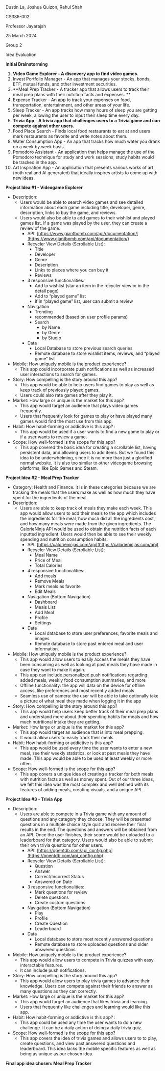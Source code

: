 
Dustin La, Joshua Quizon, Rahul Shah

CS388-002

Professor Jayarajah

25 March 2024

Group 2

Idea Evaluation

**Initial Brainstorming**



1. **Video Game Explorer - A discovery app to find video games.**
2. Invest Portfolio Manager - An app that manages your stocks, bonds, ETF, mutual funds, and other investment securities. 
3. **Meal Prep Tracker - A tracker app that allows users to track their meal prep plans with their nutrition facts and expenses. **
4. Expense Tracker - An app to track your expenses on food, transportation, entertainment, and other areas of your life. 
5. Sleep Tracker - An app tracks how many hours of sleep you are getting per week, allowing the user to input their sleep time every day. 
6. **Trivia App - A trivia app that challenges users to a Trivia game and can compete against other users.**
7. Food Place Search - Finds local food restaurants to eat at and users mark restaurants as favorite and write notes about them.
8. Water Consumption App - An app that tracks how much water you drank on a week by week basis. 
9. Pomodoro Assistant - An application that helps manage the use of the Pomodoro technique for study and work sessions; study habits would be tracked in the app.
10. Art Inspiration App - An application that presents various works of art (both real and AI generated) that ideally inspires artists to come up with new ideas.

**Project Idea #1 - Videogame Explorer**



* Description:
    * Users would be able to search video games and see detailed information about each game including title, developer, genre, description, links to buy the game, and reviews.
    * Users would also be able to add games to their wishlist and played games list. If a game was played by the user, they can create a review of the game.
        * API: [https://www.giantbomb.com/api/documentation/](https://www.giantbomb.com/api/documentation/)
        * Recycler View Details (Scrollable List):
            * Title
            * Developer
            * Genre
            * Description
            * Links to places where you can buy it
            * Reviews
        * 3 responsive functionalities:
            * Add to wishlist (star an item in the recycler view or in the detail page)
            * Add to “played game” list
            * If in “played game” list,  user can submit a review
        * Navigation
            * Trending
            * recommended (based on user profile params)
            * Search
                * by Name
                * by Genre
                * by Studio
        * Data
            * Local Database to store previous search queries
            * Remote database to store wishlist items, reviews, and “played game” list
* Mobile: How uniquely mobile is the product experience?
    * This app could incorporate push notifications as well as increased user interactions to search for games. 
* Story: How compelling is the story around this app?
    * This app would be able to help users find games to play as well as keep track of previously played games.
    * Users could also rate games after they play it.
* Market: How large or unique is the market for this app?
    * This app would target an audience that plays video games frequently. 
    * Users that frequently look for games to play or have played many games would find the most use from this app.
* Habit: How habit-forming or addictive is this app? :
    * This app would be used if a user wants to find a new game to play or if a user wants to review a game.
* Scope: How well-formed is the scope for this app?
    * This app covered the basic idea for creating a scrollable list, having persistent data, and allowing users to add items. But we found this idea to be underwhelming, since it is no more than just a glorified normal website.  It is also too similar to other videogame browsing platforms, like Epic Games and Steam.

**Project Idea #2 - Meal Prep Tracker**



* Category: Health and Finance.  It is in these categories because we are tracking the meals that the users make as well as how much they have spent for the ingredients of the meal.
* Description:
    * Users are able to keep track of meals they make each week. This app would allow users to add their meals to the app which includes the ingredients for the meal, how much did all the ingredients cost, and how many meals were made from the given ingredients. The CalorieNinja API would be used to obtain the nutrition facts of each inputted ingredient. Users would then be able to see their weekly spending and nutrition consumption habits.
        * API: [https://calorieninjas.com/api](https://calorieninjas.com/api)
        * Recycler View Details (Scrollable List):
            * Meal Name
            * Price of Meal
            * Total Calories
        * 4 responsive functionalities:
            * Add meals
            * Remove Meals
            * Mark meals as favorite
            * Edit Meals
        * Navigation (Bottom Navigation)
            * Dashboard
            * Meals List
            * Add Meal
            * Profile
            * Settings
        * Data
            * Local database to store user preferences, favorite meals and images
            * Remote database to store past entered meal and user information.
* Mobile: How uniquely mobile is the product experience?
    * This app would allow users to easily access the meals they have been consuming as well as looking at past meals they have made in case they want to make it again.
    * This app can include personalized push notifications regarding added meals, weekly food consumption summaries, and more
    * Offline functionality: the app will data on the device for offline access, like preferences and most recently added meals
    * Seamless use of camera: the user will be able to take optionally take a picture of what meal they made when logging it in the app
* Story: How compelling is the story around this app?
    * This app would help users keep better track of their meal prep plans and understand more about their spending habits for meals and how much nutritional intake they are getting.  
* Market: How large or unique is the market for this app?
    * This app would target an audience that is into meal prepping.
    * It would allow users to easily track their meals.
* Habit: How habit-forming or addictive is this app?
    * This app would be used every time the user wants to enter a new meal, see their weekly statistics, or look at past meals they have made. This app would be able to be used at least weekly or more often. 
* Scope: How well-formed is the scope for this app?
    * This app covers a unique idea of creating a tracker for both meals with nutrition facts as well as money spent. Out of our three ideas, we felt this idea was the most complex and well defined with its features of adding meals, creating visuals, and a unique API.

**Project Idea #3 - Trivia App**



* Description:
    * Users are able to compete in a Trivia game with any amount of questions and any category they choose. They will be presented questions in a multiple choice style quiz and receive their final results in the end. The questions and answers will be obtained from an API. Once the user finishes, their score would be uploaded to a leaderboard for that category. Users would also be able to submit their own trivia questions for other users. 
        * API: [https://opentdb.com/api_config.php](https://opentdb.com/api_config.php)
        * Recycler View Details (Scrollable List):
            * Question
            * Answer
            * Correct/Incorrect Status
            * Answered on Date
        * 3 responsive functionalities:
            * Mark questions for review
            * Delete questions 
            * Create custom questions
        * Navigation (Bottom Navigation)
            * Play
            * Profile
            * Create Question
            * Leaderboard
        * Data
            * Local database to store most recently answered questions
            * Remote database to store uploaded questions and older answered questions
* Mobile: How uniquely mobile is the product experience?
    * This app would allow users to compete in Trivia quizzes with easy interactable features.
    * It can include push notifications. 
* Story: How compelling is the story around this app?
    * This app would allow users to play trivia games to advance their knowledge. Users can compete against their friends to answer as many questions as they can correctly.
* Market: How large or unique is the market for this app?
    * This app would target an audience that likes trivia and learning.
    * Users that frequently like challenges and learning would like this app. 
* Habit: How habit-forming or addictive is this app? :
    * This app could be used any time the user wants to do a new challenge. It can be a daily action of doing a daily trivia quiz. 
* Scope: How well-formed is the scope for this app?
    * This app covers the idea of trivia games and allows users to to play, create questions, and view past answered questions and leaderboard. This idea lacks the mobile specific features as well as being as unique as our chosen idea. 

**Final app idea chosen: Meal Prep Tracker**
